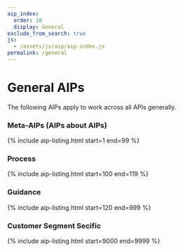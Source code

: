 ```yaml
---
aip_index:
  order: 10
  display: General
exclude_from_search: true
js:
  - /assets/js/aip/aip-index.js
permalink: /general
---
```


# General AIPs

The following AIPs apply to work across all APIs generally.

### Meta-AIPs (AIPs about AIPs)

{% include aip-listing.html start=1 end=99 %}

### Process

{% include aip-listing.html start=100 end=119 %}

### Guidance

{% include aip-listing.html start=120 end=999 %}

### Customer Segment Secific

{% include aip-listing.html start=9000 end=9999 %}